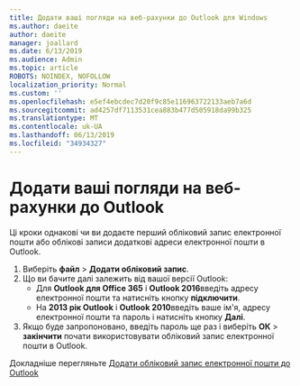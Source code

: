 ```yaml
---
title: Додати ваші погляди на веб-рахунки до Outlook для Windows
ms.author: daeite
author: daeite
manager: joallard
ms.date: 6/13/2019
ms.audience: Admin
ms.topic: article
ROBOTS: NOINDEX, NOFOLLOW
localization_priority: Normal
ms.custom: ''
ms.openlocfilehash: e5ef4ebcdec7d20f9c85e116963722133aeb7a6d
ms.sourcegitcommit: ad4257df7113531cea883b477d505918da99b325
ms.translationtype: MT
ms.contentlocale: uk-UA
ms.lasthandoff: 06/13/2019
ms.locfileid: "34934327"
---
```

# <a name="add-your-outlook-on-the-web-account-to-outlook"></a>Додати ваші погляди на веб-рахунки до Outlook

Ці кроки однакові чи ви додаєте перший обліковий запис електронної пошти або облікові записи додаткові адреси електронної пошти в Outlook.

1. Виберіть **файл** > **Додати обліковий запис**.
1. Що ви бачите далі залежить від вашої версії Outlook:
    - Для **Outlook для Office 365** і **Outlook 2016**введіть адресу електронної пошти та натисніть кнопку **підключити**.
    - На **2013 рік Outlook** і **Outlook 2010**введіть ваше ім'я, адресу електронної пошти та пароль і натисніть кнопку **Далі**.
1. Якщо буде запропоновано, введіть пароль ще раз і виберіть **ОК** > **закінчити** почати використовувати обліковий запис електронної пошти в Outlook.

Докладніше перегляньте [Додати обліковий запис електронної пошти до Outlook](https://support.office.com/article/6e27792a-9267-4aa4-8bb6-c84ef146101b)